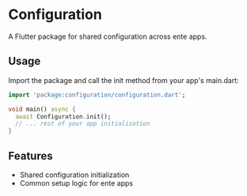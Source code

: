 # Configuration

A Flutter package for shared configuration across ente apps.

## Usage

Import the package and call the init method from your app's main.dart:

```dart
import 'package:configuration/configuration.dart';

void main() async {
  await Configuration.init();
  // ... rest of your app initialization
}
```

## Features

- Shared configuration initialization
- Common setup logic for ente apps
